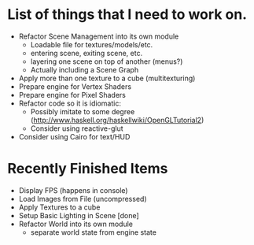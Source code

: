 # List of things that I need to work on.

* Refactor Scene Management into its own module
  - Loadable file for textures/models/etc.
  - entering scene, exiting scene, etc.
  - layering one scene on top of another (menus?)
  - Actually including a Scene Graph
* Apply more than one texture to a cube (multitexturing)
* Prepare engine for Vertex Shaders
* Prepare engine for Pixel Shaders
* Refactor code so it is idiomatic:
  - Possibly imitate to some degree (http://www.haskell.org/haskellwiki/OpenGLTutorial2)
  - Consider using reactive-glut 
* Consider using Cairo for text/HUD


# Recently Finished Items

* Display FPS (happens in console)
* Load Images from File (uncompressed)
* Apply Textures to a cube
* Setup Basic Lighting in Scene [done]
* Refactor World into its own module
  - separate world state from engine state
  
